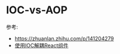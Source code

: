 # IOC-vs-AOP

参考:

- https://zhuanlan.zhihu.com/p/141204279
- [使用IOC解耦React组件](https://www.jianshu.com/p/3c9371e180e7)
